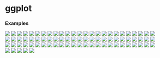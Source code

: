 # ggplot



### Examples

![](./examples/example-01ab6e56-bc32-455e-9842-45262fd341ad.png)
![](./examples/example-02687ac6-7e68-4b28-9811-4ef487b20ba4.png)
![](./examples/example-0514c0ae-944a-40e6-80cb-c037bc6a619d.png)
![](./examples/example-0c9b8b58-fae4-447d-a78b-7913194cb1c8.png)
![](./examples/example-0e43ff98-aefd-44e4-9e30-02c9ccf13e90.png)
![](./examples/example-17bc1730-b20e-4d0c-a0ca-e40b517e82a3.png)
![](./examples/example-1c3fbee1-1745-4570-9a00-56efba3085c4.png)
![](./examples/example-1fbb7ef1-d295-464c-9234-38b54bb61e3d.png)
![](./examples/example-20ab89e2-7ab6-417d-bba7-148fb92a8e30.png)
![](./examples/example-20c9a55c-a526-4e85-af6b-8df86f466048.png)
![](./examples/example-21469f96-98ce-4ca1-b1df-2306308f8e4b.png)
![](./examples/example-21dedf76-0d4e-4074-b169-be7303e71dc1.png)
![](./examples/example-2217f545-17d4-44b6-8a2f-1361ea310c10.png)
![](./examples/example-2305e12b-23aa-4f41-bcd3-17d8a971eec8.png)
![](./examples/example-2d2ad075-79fe-4fff-bda0-b520b5804e8d.png)
![](./examples/example-311c7460-034d-48fc-ae71-d041c97663ef.png)
![](./examples/example-3325f55f-fb4b-4a29-a105-8fa5cc3e6140.png)
![](./examples/example-33cc1744-b9a7-4e2f-839a-73cc17dd11c3.png)
![](./examples/example-34691ced-fae4-44a5-9f4e-cc33232143b3.png)
![](./examples/example-34d773b9-ec68-40b1-999b-7bb07c208be9.png)
![](./examples/example-3708e145-8f1b-485e-8c30-3241861c9177.png)
![](./examples/example-44a1d142-63dc-4e73-9116-0b3c44ff9f33.png)
![](./examples/example-48d8985c-a028-49c4-8c4b-b7d0dd335293.png)
![](./examples/example-4a07a92f-f60c-4200-ba95-3e74dade461b.png)
![](./examples/example-4b291adb-5c6b-4a59-b494-43123aa39d3e.png)
![](./examples/example-4d23081c-e280-4664-b53d-a0f2e99f8479.png)
![](./examples/example-4e6211d3-7d99-49ef-9c1a-d00887add29b.png)
![](./examples/example-52ec20bb-446b-481e-a863-c65e40901446.png)
![](./examples/example-55b23c7f-b847-446d-80ff-0d613781190e.png)
![](./examples/example-5873a00c-ff47-4ab1-abe3-df8cc498c773.png)
![](./examples/example-58c02486-17c6-48f2-b435-acf8da63d12d.png)
![](./examples/example-5a7cbe1b-49ac-48a0-b3bc-15c2ad9183c5.png)
![](./examples/example-5b540976-f321-43fa-bcc4-4d147031bc1a.png)
![](./examples/example-5dddf73e-92e0-409d-9a95-f863b2c33d82.png)
![](./examples/example-5f144c4e-33f3-44b5-b418-eaff8ada2054.png)
![](./examples/example-648372f0-df2e-49e4-a5ef-cb0e1b0a1933.png)
![](./examples/example-64b7425d-136f-48bd-a044-3e8cf869eea9.png)
![](./examples/example-6fc05099-0330-4151-bc2c-0f18a28f7730.png)
![](./examples/example-718416d1-895b-4883-8a30-ded4525e1719.png)
![](./examples/example-7659cb36-63c9-4760-90e4-eece63890a67.png)
![](./examples/example-76b48b01-1b41-4bf9-9880-a98acee7113c.png)
![](./examples/example-811d20c0-2e38-4f59-979a-eb86e0b28e96.png)
![](./examples/example-8f4fbffe-2999-42b0-9c34-de6f0b205733.png)
![](./examples/example-8fccad7a-020c-4018-b7b1-569d73bdec89.png)
![](./examples/example-904401f7-bc70-44f2-9440-845326905ed8.png)
![](./examples/example-91784097-6377-4302-b9e1-b6735a01a235.png)
![](./examples/example-96057f1a-6090-41f7-8d1a-129d6fdb78be.png)
![](./examples/example-a0610ead-f774-4be3-a876-431442e086b6.png)
![](./examples/example-a1e27e56-60f3-4d1e-9024-6b11e177a33c.png)
![](./examples/example-a2af229a-ee7d-49a0-b163-a1e129570096.png)
![](./examples/example-a3c87a12-0d9b-4747-8c2c-0ff6fe3e3cc5.png)
![](./examples/example-a42c09e5-9977-4dbf-a9f6-32a1ced8b1d5.png)
![](./examples/example-a5d47561-773c-49f8-b76a-91beaf1ecbb2.png)
![](./examples/example-a7cf1dd8-104e-419c-90c7-ec0e5a5d10d7.png)
![](./examples/example-a864af7f-458c-4017-b8c2-298d43afce77.png)
![](./examples/example-aa977288-9cca-45d1-b743-c6e49b814cd7.png)
![](./examples/example-ac1e1301-535f-4e59-91fa-d4c20d4fd23d.png)
![](./examples/example-ad142339-1827-465e-86b0-478bcb5edbd4.png)
![](./examples/example-b03399cc-ce45-44a9-b701-23f91c57a6cf.png)
![](./examples/example-b2ed9041-ba23-470c-b10a-a461e6c0fa79.png)
![](./examples/example-b4119243-8530-4429-9e93-ced574b2ce05.png)
![](./examples/example-b86fdc16-ecb3-4b6a-b22e-386af6601b15.png)
![](./examples/example-be8292ab-13dd-4192-8c0e-5ecb95e90cf6.png)
![](./examples/example-c1ea42e5-435b-4e5e-9f2c-95bbe85e25d5.png)
![](./examples/example-c5500838-014d-4fe3-809b-314cbf214d98.png)
![](./examples/example-c600700b-d3b1-4fea-82cc-cd9d3582c93b.png)
![](./examples/example-c6f0adff-ae6c-4c71-976e-a893be58c81f.png)
![](./examples/example-c7c0a380-f50b-413a-beeb-b006e5740363.png)
![](./examples/example-c9358e27-5145-447d-b31d-5ce6126cb1c1.png)
![](./examples/example-c9c55564-02d9-4e5d-ba24-0ff411944aec.png)
![](./examples/example-cd2bd612-e802-4910-924a-b7d77d3b9735.png)
![](./examples/example-cd64f522-058b-49f0-a535-8401016fcfd4.png)
![](./examples/example-d44c50b7-4cd5-4cd1-b901-e28dd4e25686.png)
![](./examples/example-d951516d-6083-4b4f-b882-913f7024e9c5.png)
![](./examples/example-dd48ccf1-f982-4fa5-9f92-065dcc44372e.png)
![](./examples/example-dddae5d3-9714-4dd5-9c01-e674eafe18de.png)
![](./examples/example-e38514e1-2aaa-4893-ba56-62b767649a74.png)
![](./examples/example-ee62897e-f7c4-49c4-825e-9d8176fa32ed.png)
![](./examples/example-f8aa92cf-1910-4c40-b11f-bb8079d4ccd8.png)
![](./examples/example-fe1a8632-640a-470d-9a9a-1bdc3477fca3.png)
